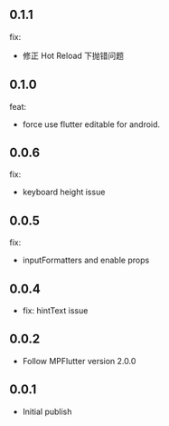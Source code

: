 ## 0.1.1

fix:
- 修正 Hot Reload 下抛错问题

## 0.1.0

feat: 
- force use flutter editable for android.

## 0.0.6

fix:
- keyboard height issue

## 0.0.5

fix:
- inputFormatters and enable props

## 0.0.4

* fix: hintText issue

## 0.0.2

* Follow MPFlutter version 2.0.0

## 0.0.1

* Initial publish
